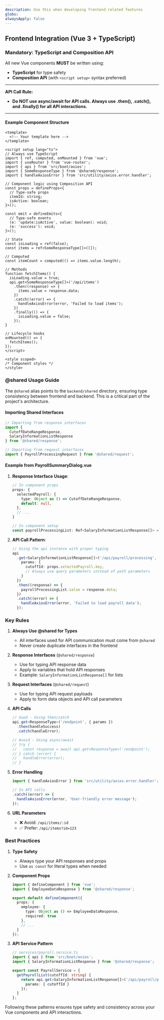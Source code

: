 ```yaml
---
description: Use this when developing frontend related features
globs: 
alwaysApply: false
---
```

## Frontend Integration (Vue 3 + TypeScript)

### Mandatory: TypeScript and Composition API

All new Vue components **MUST** be written using:
- **TypeScript** for type safety
- **Composition API** (with `<script setup>` syntax preferred)

---
**API Call Rule:**
- **Do NOT use async/await for API calls. Always use .then(), .catch(), and .finally() for all API interactions.**
---

#### Example Component Structure
```vue
<template>
  <!-- Your template here -->
</template>

<script setup lang="ts">
// Always use TypeScript
import { ref, computed, onMounted } from 'vue';
import { useRouter } from 'vue-router';
import { api } from 'src/boot/axios';
import { SomeResponseType } from '@shared/response';
import { handleAxiosError } from 'src/utility/axios.error.handler';

// Component logic using Composition API
const props = defineProps<{
  // Type-safe props
  itemId: string;
  isActive: boolean;
}>();

const emit = defineEmits<{
  // Type-safe events
  (e: 'update:isActive', value: boolean): void;
  (e: 'success'): void;
}>();

// State
const isLoading = ref(false);
const items = ref<SomeResponseType[]>([]);

// Computed
const itemCount = computed(() => items.value.length);

// Methods
function fetchItems() {
  isLoading.value = true;
  api.get<SomeResponseType[]>('/api/items')
    .then((response) => {
      items.value = response.data;
    })
    .catch((error) => {
      handleAxiosError(error, 'Failed to load items');
    })
    .finally(() => {
      isLoading.value = false;
    });
}

// Lifecycle hooks
onMounted(() => {
  fetchItems();
});
</script>

<style scoped>
/* Component styles */
</style>
```

### @shared Usage Guide

The `@shared` alias points to the `backend/shared` directory, ensuring type consistency between frontend and backend. This is a critical part of the project's architecture.

#### Importing Shared Interfaces

```typescript
// Importing from response interfaces
import { 
  CutoffDateRangeResponse, 
  SalaryInformationListResponse 
} from '@shared/response';

// Importing from request interfaces
import { PayrollProcessingRequest } from '@shared/request';
```

#### Example from PayrollSummaryDialog.vue

1. **Response Interface Usage**:
   ```typescript
   // In component props
   props: {
     selectedPayroll: {
       type: Object as () => CutoffDateRangeResponse,
       default: null,
     },
     // ...
   }
   
   // In component setup
   const payrollProcessingList: Ref<SalaryInformationListResponse[]> = ref([]);
   ```

2. **API Call Pattern**:
   ```typescript
   // Using the api instance with proper typing
   api
     .get<SalaryInformationListResponse[]>('/api/payroll/processing', {
       params: {
         cutoffId: props.selectedPayroll.key,
         // Always use query parameters instead of path parameters
       }
     })
     .then((response) => {
       payrollProcessingList.value = response.data;
     })
     .catch((error) => {
       handleAxiosError(error, 'Failed to load payroll data');
     });
   ```

### Key Rules

1. **Always Use @shared for Types**
   - All interfaces used for API communication must come from `@shared`
   - Never create duplicate interfaces in the frontend

2. **Response Interfaces** (`@shared/response`)
   - Use for typing API response data
   - Apply to variables that hold API responses
   - Example: `SalaryInformationListResponse[]` for lists

3. **Request Interfaces** (`@shared/request`)
   - Use for typing API request payloads
   - Apply to form data objects and API call parameters

4. **API Calls**
   ```typescript
   // Good - Using then/catch
   api.get<ResponseType>('/endpoint', { params })
     .then(handleSuccess)
     .catch(handleError);
   
   // Avoid - Using async/await
   // try {
   //   const response = await api.get<ResponseType>('/endpoint');
   // } catch (error) {
   //   handleError(error);
   // }
   ```

5. **Error Handling**
   ```typescript
   import { handleAxiosError } from 'src/utility/axios.error.handler';
   
   // In API calls
   .catch((error) => {
     handleAxiosError(error, 'User-friendly error message');
   });
   ```

6. **URL Parameters**
   - ❌ Avoid: `/api/items/:id`
   - ✅ Prefer: `/api/items?id=123`

### Best Practices

1. **Type Safety**
   - Always type your API responses and props
   - Use `as const` for literal types when needed

2. **Component Props**
   ```typescript
   import { defineComponent } from 'vue';
   import { EmployeeDataResponse } from '@shared/response';
   
   export default defineComponent({
     props: {
       employee: {
         type: Object as () => EmployeeDataResponse,
         required: true
       },
       // ...
     }
   });
   ```

3. **API Service Pattern**
   ```typescript
   // services/payroll.service.ts
   import { api } from 'src/boot/axios';
   import { SalaryInformationListResponse } from '@shared/response';
   
   export const PayrollService = {
     getPayrollList(cutoffId: string) {
       return api.get<SalaryInformationListResponse[]>('/api/payroll/processing', {
         params: { cutoffId }
       });
     }
   };
   ```

Following these patterns ensures type safety and consistency across your Vue components and API interactions.